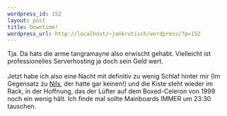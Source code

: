 ```yaml
--- 
wordpress_id: 152
layout: post
title: Downtime!
wordpress_url: http://localhost/~jankrutisch/wordpress/?p=152
---
```

Tja. Da hats die arme tangramayne also erwischt gehabt. Vielleicht ist professionelles Serverhosting ja doch sein Geld wert. <br />
<br />
Jetzt habe ich also eine Nacht mit definitiv zu wenig Schlaf hinter mir (Im Gegensatz zu <a href="http://nils.jeppe.de">Nils</a>, der hatte gar keinen!) und die Kiste steht wieder im Rack, in der Hoffnung, das der L&uuml;fter auf dem Boxed-Celeron von 1999 noch ein wenig h&auml;lt. Ich finde mal sollte Mainboards IMMER um 23:30 tauschen.<br />
